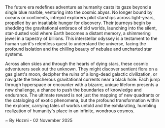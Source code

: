 
The future era redefines adventure as humanity casts its gaze beyond a single blue marble, venturing into the cosmic abyss. No longer bound by oceans or continents, intrepid explorers pilot starships across light-years, propelled by an insatiable hunger for discovery. Their journeys begin by shedding the gravitational embrace of old worlds, launching into the silent, star-dusted void where Earth becomes a distant memory, a shimmering jewel in a tapestry of billions. This interstellar odyssey is a testament to the human spirit's relentless quest to understand the universe, facing the profound isolation and the chilling beauty of nebulae and uncharted star systems.

Across alien skies and through the hearts of dying stars, these cosmic adventurers seek out the unknown. They might discover sentient flora on a gas giant's moon, decipher the ruins of a long-dead galactic civilization, or navigate the treacherous gravitational currents near a black hole. Each jump through hyperspace or encounter with a bizarre, unique lifeform presents a new challenge, a chance to push the boundaries of knowledge and endurance. The ultimate reward is not just the mapping of new quadrants or the cataloging of exotic phenomena, but the profound transformation within the explorer, carrying tales of worlds untold and the exhilarating, humbling realization of humanity's place in an infinite, wondrous cosmos.

~ By Hozmi - 02 November 2025
